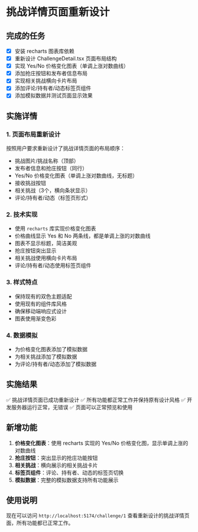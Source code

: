 # 挑战详情页面重新设计

## 完成的任务
- [x] 安装 recharts 图表库依赖
- [x] 重新设计 ChallengeDetail.tsx 页面布局结构
- [x] 实现 Yes/No 价格变化图表（单调上涨对数曲线）
- [x] 添加抢庄按钮和发布者信息布局
- [x] 实现相关挑战横向卡片布局
- [x] 添加评论/持有者/动态标签页组件
- [x] 添加模拟数据并测试页面显示效果

## 实施详情

### 1. 页面布局重新设计
按照用户要求重新设计了挑战详情页面的布局顺序：
- 挑战图片/挑战名称（顶部）
- 发布者信息和抢庄按钮（同行）
- Yes/No 价格变化图表（单调上涨对数曲线，无标题）
- 接收挑战按钮
- 相关挑战（3个，横向条状显示）
- 评论/持有者/动态（标签页形式）

### 2. 技术实现
- 使用 `recharts` 库实现价格变化图表
- 价格曲线显示 Yes 和 No 两条线，都是单调上涨的对数曲线
- 图表不显示标题，简洁美观
- 抢庄按钮突出显示
- 相关挑战使用横向卡片布局
- 评论/持有者/动态使用标签页组件

### 3. 样式特点
- 保持现有的双色主题适配
- 使用现有的组件库风格
- 确保移动端响应式设计
- 图表使用渐变色彩

### 4. 数据模拟
- 为价格变化图表添加了模拟数据
- 为相关挑战添加了模拟数据
- 为评论/持有者/动态添加了模拟数据

## 实施结果
✅ 挑战详情页面已成功重新设计
✅ 所有功能都正常工作并保持原有设计风格
✅ 开发服务器运行正常，无错误
✅ 页面可以正常预览和使用

## 新增功能
1. **价格变化图表**：使用 recharts 实现的 Yes/No 价格变化图，显示单调上涨的对数曲线
2. **抢庄按钮**：突出显示的抢庄功能按钮
3. **相关挑战**：横向展示的相关挑战卡片
4. **标签页组件**：评论、持有者、动态的标签页切换
5. **模拟数据**：完整的模拟数据支持所有功能展示

## 使用说明
现在可以访问 `http://localhost:5174/challenge/1` 查看重新设计的挑战详情页面，所有功能都已正常工作。